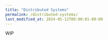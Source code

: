 ```yaml
---
title: "Distributed Systems"
permalink: /distributed-systems/
last_modified_at: 2024-05-12T00:00:01-00:00
---
```


WIP